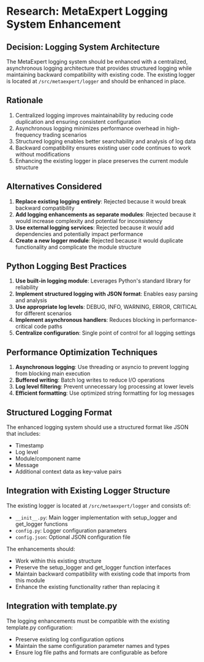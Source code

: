 # Research: MetaExpert Logging System Enhancement

## Decision: Logging System Architecture
The MetaExpert logging system should be enhanced with a centralized, asynchronous logging architecture that provides structured logging while maintaining backward compatibility with existing code. The existing logger is located at `/src/metaexpert/logger` and should be enhanced in place.

## Rationale
1. Centralized logging improves maintainability by reducing code duplication and ensuring consistent configuration
2. Asynchronous logging minimizes performance overhead in high-frequency trading scenarios
3. Structured logging enables better searchability and analysis of log data
4. Backward compatibility ensures existing user code continues to work without modifications
5. Enhancing the existing logger in place preserves the current module structure

## Alternatives Considered
1. **Replace existing logging entirely**: Rejected because it would break backward compatibility
2. **Add logging enhancements as separate modules**: Rejected because it would increase complexity and potential for inconsistency
3. **Use external logging services**: Rejected because it would add dependencies and potentially impact performance
4. **Create a new logger module**: Rejected because it would duplicate functionality and complicate the module structure

## Python Logging Best Practices
1. **Use built-in logging module**: Leverages Python's standard library for reliability
2. **Implement structured logging with JSON format**: Enables easy parsing and analysis
3. **Use appropriate log levels**: DEBUG, INFO, WARNING, ERROR, CRITICAL for different scenarios
4. **Implement asynchronous handlers**: Reduces blocking in performance-critical code paths
5. **Centralize configuration**: Single point of control for all logging settings

## Performance Optimization Techniques
1. **Asynchronous logging**: Use threading or asyncio to prevent logging from blocking main execution
2. **Buffered writing**: Batch log writes to reduce I/O operations
3. **Log level filtering**: Prevent unnecessary log processing at lower levels
4. **Efficient formatting**: Use optimized string formatting for log messages

## Structured Logging Format
The enhanced logging system should use a structured format like JSON that includes:
- Timestamp
- Log level
- Module/component name
- Message
- Additional context data as key-value pairs

## Integration with Existing Logger Structure
The existing logger is located at `/src/metaexpert/logger` and consists of:
- `__init__.py`: Main logger implementation with setup_logger and get_logger functions
- `config.py`: Logger configuration parameters
- `config.json`: Optional JSON configuration file

The enhancements should:
- Work within this existing structure
- Preserve the setup_logger and get_logger function interfaces
- Maintain backward compatibility with existing code that imports from this module
- Enhance the existing functionality rather than replacing it

## Integration with template.py
The logging enhancements must be compatible with the existing template.py configuration:
- Preserve existing log configuration options
- Maintain the same configuration parameter names and types
- Ensure log file paths and formats are configurable as before